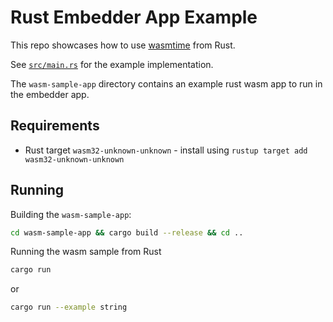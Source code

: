 # Rust Embedder App Example

This repo showcases how to use [wasmtime](https://crates.io/crates/wasmtime/) from Rust.

See [`src/main.rs`](./src/main.rs) for the example implementation.

The `wasm-sample-app` directory contains an example rust wasm app to run in the embedder app.

## Requirements
- Rust target `wasm32-unknown-unknown` - install using `rustup target add wasm32-unknown-unknown`

## Running

Building the `wasm-sample-app`:

```bash
cd wasm-sample-app && cargo build --release && cd ..
```

Running the wasm sample from Rust

```bash
cargo run
```

or 

```bash
cargo run --example string
```
